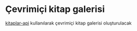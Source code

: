 # Çevrimiçi kitap galerisi

[kitaplar-api](https://collectapi.com/tr/api/book/kitaplar-api) kullanılarak çevrimiçi kitap galerisi oluşturulacak 
